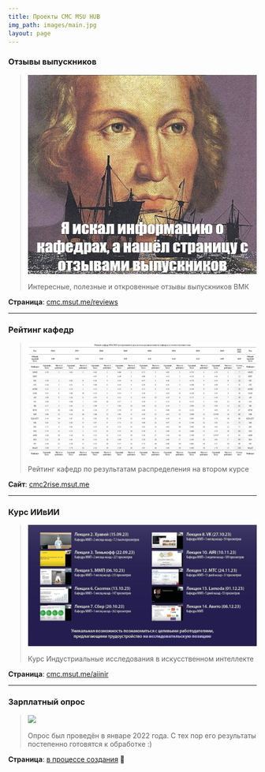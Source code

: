 ```yaml
---
title: Проекты CMC MSU HUB
img_path: images/main.jpg
layout: page
---
```


### Отзывы выпускников

> ![](images/reviews_preview.jpg)
>
> Интересные, полезные и откровенные отзывы выпускников ВМК

**Страница**: [cmc.msut.me/reviews](/reviews)

---

### Рейтинг кафедр

> ![](images/cmc2rise.png)
>
> Рейтинг кафедр по результатам распределения на втором курсе

**Сайт**: [cmc2rise.msut.me](https://cmc2rise.msut.me)

---

### Курс ИИвИИ

> ![](aiinir/23_all.jpg)
>
> Курс Индустриальные исследования в искусственном интеллекте

**Страница**: [cmc.msut.me/aiinir](/aiinir)

---

### Зарплатный опрос

> ![](https://i.imgur.com/9Xq0Yhg.jpeg)
>
> Опрос был проведён в январе 2022 года. С тех пор его результаты постепенно готовятся к обработке :)

**Страница**: [в процессе создания](/#salary) 🔄